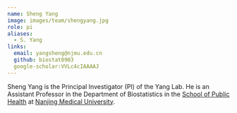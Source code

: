 ```yaml
---
name: Sheng Yang
image: images/team/shengyang.jpg
role: pi
aliases:
  - S. Yang
links:
  email: yangsheng@njmu.edu.cn
  github: biostat0903
  google-scholar:VVLc4cIAAAAJ
---
```


Sheng Yang is the Principal Investigator (PI) of the Yang Lab.
He is an Assistant Professor in the Department of Biostatistics in the [School of Public Health](https://gwxy.njmu.edu.cn/) at [Nanjing Medical University](https://www.njmu.edu.cn/).

